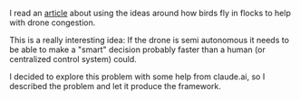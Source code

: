 I read an [article]([url](https://nautil.us/how-to-solve-the-drone-traffic-problem-779798/)) about using the ideas around how birds fly in flocks to help with drone congestion.

This is a really interesting idea: If the drone is semi autonomous it needs to be able to make a "smart" decision probably faster than a human (or centralized control system) could.

I decided to explore this problem with some help from claude.ai, so I described the problem and let it produce the framework.
